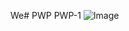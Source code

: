 We# PWP
PWP-1
![Image](https://user-images.githubusercontent.com/120339190/218246683-80371b93-5298-46b0-b4e5-c217bc42b327.png)
